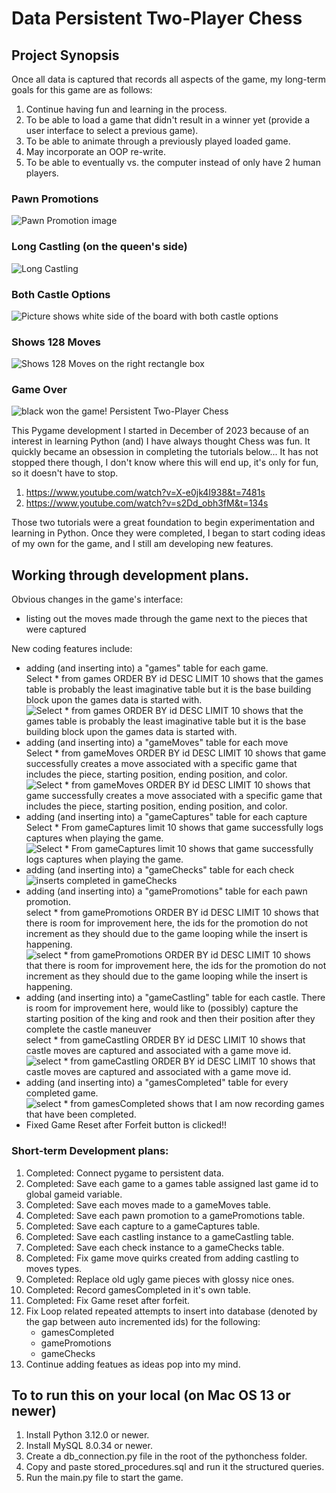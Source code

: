 <h1>Data Persistent Two-Player Chess</h1>
<h2>Project Synopsis</h2>
<p>Once all data is captured that records all aspects of the game, my long-term goals for this game are as follows:</p>
<ol>
<li>Continue having fun and learning in the process.</li>
<li>To be able to load a game that didn't result in a winner yet (provide a user interface to select a previous game).</li>
<li>To be able to animate through a previously played loaded game.</li>
<li>May incorporate an OOP re-write.</li>
<li>To be able to eventually vs. the computer instead of only have 2 human players.</li>
</ol>
<h3>Pawn Promotions</h3>
<img src="https://www.jonathonireland.com/resume/data/files/Screenshot 2024-01-16 at 9.33.12 AM.png" alt="Pawn Promotion image">
<h3>Long Castling (on the queen's side)</h3>
<img src="https://www.jonathonireland.com/resume/data/files/Screenshot 2024-01-16 at 9.32.08 AM.png" alt="Long Castling" />
<h3>Both Castle Options</h3>
<img src="https://www.jonathonireland.com/resume/data/files/Screenshot 2024-01-17 at 10.11.06 AM.png" alt="Picture shows white side of the board with both castle options" />
<h3>Shows 128 Moves</h3>
<img src="https://www.jonathonireland.com/resume/data/files/Screenshot 2024-01-17 at 10.28.49 AM.png" alt="Shows 128 Moves on the right rectangle box" />
<h3>Game Over</h3>
<img src="https://www.jonathonireland.com/resume/data/files/Screenshot 2024-01-16 at 9.36.21 AM.png" alt="black won the game! Persistent Two-Player Chess">
<p>This Pygame development I started in December of 2023 because of an interest in learning Python (and) I have always thought Chess was fun. It quickly became an obsession in completing the tutorials below... It has not stopped there though, I don't know where this will end up, it's only for fun, so it doesn't have to stop.</p>
<ol>
<li><a href="https://www.youtube.com/watch?v=X-e0jk4I938&t=7481s">https://www.youtube.com/watch?v=X-e0jk4I938&t=7481s</a></li>
<li><a href="https://www.youtube.com/watch?v=s2Dd_obh3fM&t=134s">https://www.youtube.com/watch?v=s2Dd_obh3fM&t=134s</a></li>
</ol>
<p>Those two tutorials were a great foundation to begin experimentation and learning in Python. Once they were completed, I began to start coding ideas of my own for the game, and I still am developing new features.</p>
<h2>Working through development plans.</h2>
<p>Obvious changes in the game's interface:</p>
<ul>
<li>listing out the moves made through the game next to the pieces that were captured</li> 
</ul>
<p>New coding features include: </p>
<ul>
<li>adding (and inserting into) a "games" table for each game.<br>Select * from games ORDER BY id DESC LIMIT 10 shows that the games table is probably the least imaginative table but it is the base building block upon the games data is started with.<br>
<img src="https://www.jonathonireland.com/resume/data/files/Screenshot 2024-01-16 at 9.56.49 AM.png" alt ="Select * from games ORDER BY id DESC LIMIT 10 shows that the games table is probably the least imaginative table but it is the base building block upon the games data is started with."/>
</li>
<li>adding (and inserting into) a "gameMoves" table for each move<br>Select * from gameMoves ORDER BY id DESC LIMIT 10 shows that game successfully creates a move associated with a specific game that includes the piece, starting position, ending position, and color.<br>
<img src="https://www.jonathonireland.com/resume/data/files/Screenshot 2024-01-16 at 9.53.33 AM.png" alt="Select * from gameMoves ORDER BY id DESC LIMIT 10 shows that game successfully creates a move associated with a specific game that includes the piece, starting position, ending position, and color."></li>
<li>adding (and inserting into) a "gameCaptures" table for each capture<br>Select * From gameCaptures limit 10 shows that game successfully logs captures when playing the game.<br>
<img src="https://www.jonathonireland.com/resume/data/files/Screenshot 2024-01-16 at 9.44.15 AM.png" alt="Select * From gameCaptures limit 10 shows that game successfully logs captures when playing the game." /></li> 
<li>adding (and inserting into) a "gameChecks" table for each check
<img src="https://www.jonathonireland.com/resume/data/files/Screenshot 2024-01-16 at 9.41.52 AM.png" alt="inserts completed in gameChecks"/></li>
<li>adding (and inserting into) a "gamePromotions" table for each pawn promotion.<br>select * from gamePromotions ORDER BY id DESC LIMIT 10 shows that there is room for improvement here, the ids for the promotion do not increment as they should due to the game looping while the insert is happening.<br>
<img src="https://www.jonathonireland.com/resume/data/files/Screenshot%202024-01-16%20at%2010.00.58%20AM.png" alt="select * from gamePromotions ORDER BY id DESC LIMIT 10 shows that there is room for improvement here, the ids for the promotion do not increment as they should due to the game looping while the insert is happening. " /></li>
<li>adding (and inserting into) a "gameCastling" table for each castle. There is room for improvement here, would like to (possibly) capture the starting position of the king and rook and then their position after they complete the castle maneuver<br>select * from gameCastling ORDER BY id DESC LIMIT 10 shows that castle moves are captured and associated with a game move id.<br>
<img src="https://www.jonathonireland.com/resume/data/files/Screenshot 2024-01-16 at 10.04.40 AM.png" alt="select * from gameCastling ORDER BY id DESC LIMIT 10 shows that castle moves are captured and associated with a game move id." /></li>
<li>adding (and inserting into) a "gamesCompleted" table for every completed game.<br>
<img src="https://www.jonathonireland.com/resume/data/files/Screenshot 2024-01-17 at 11.50.14 AM.png" alt="select * from gamesCompleted shows that I am now recording games that have been completed."/></li>
<li>Fixed Game Reset after Forfeit button is clicked!!</li>
</ul>
<h3>Short-term Development plans:</h3>
<ol>
<li>Completed: Connect pygame to persistent data.</li>
<li>Completed: Save each game to a games table assigned last game id to global gameid variable.</li>
<li>Completed: Save each moves made to a gameMoves table.</li>
<li>Completed: Save each pawn promotion to a gamePromotions table.</li>
<li>Completed: Save each capture to a gameCaptures table.</li>
<li>Completed: Save each castling instance to a gameCastling table.</li>
<li>Completed: Save each check instance to a gameChecks table.</li>
<li>Completed: Fix game move quirks created from adding castling to moves types.</li>
<li>Completed: Replace old ugly game pieces with glossy nice ones.</li>
<li>Completed: Record gamesCompleted in it's own table.</li>
<li>Completed: Fix Game reset after forfeit.</li>
<li>Fix Loop related repeated attempts to insert into database (denoted by the gap between auto incremented ids) for the following:
    <ul>
        <li>gamesCompleted</li>
        <li>gamePromotions</li>
        <li>gameChecks</li>
    </ul>
</li>
<li>Continue adding featues as ideas pop into my mind.</li>
</ol>
<h2>To to run this on your local (on Mac OS 13 or newer)</h2>
<ol>
<li>Install Python 3.12.0 or newer.</li>
<li>Install MySQL 8.0.34 or newer.</li>
<li>Create a db_connection.py file in the root of the pythonchess folder.</li>
<li>Copy and paste stored_procedures.sql and run it the structured queries.</li>
<li>Run the main.py file to start the game.</li>
</ol>
